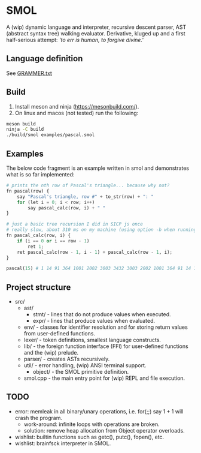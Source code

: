 # SMOL
A (wip) dynamic language and interpreter, recursive descent parser, AST (abstract syntax tree) walking evaluator. Derivative, kluged up and a first half-serious attempt: *'to err is human, to forgive divine.'*

## Language definition
See [GRAMMER.txt](GRAMMER.txt)
## Build
1. Install meson and ninja (https://mesonbuild.com/).
2. On linux and macos (not tested) run the following: 
```sh
meson build
ninja -C build
./build/smol examples/pascal.smol
```
## Examples
The below code fragment is an example written in smol and demonstrates what is so far implemented:
```python
# prints the nth row of Pascal's triangle... because why not?
fn pascal(row) {
    say "Pascal's triangle, row #" + to_str(row) + ": "
    for (let i = 0; i < row; i++)
        say pascal_calc(row, i) + " "
}

# just a basic tree recursion I did in SICP js once
# really slow, about 310 ms on my machine (using option -b when running)
fn pascal_calc(row, i) {
    if (i == 0 or i == row - 1)
        ret 1;
    ret pascal_calc(row - 1, i - 1) + pascal_calc(row - 1, i);
}

pascal(15) # 1 14 91 364 1001 2002 3003 3432 3003 2002 1001 364 91 14 1
```
## Project structure
- src/
    - ast/
        - stmt/ - lines that do not produce values when executed.
        - expr/ - lines that produce values when evaluated.
    - env/ - classes for identifier resolution and for storing return values from user-defined functions.
    - lexer/ - token definitions, smallest language constructs.
    - lib/ - the foreign function interface (FFI) for user-defined functions and the (wip) prelude.
    - parser/ - creates ASTs recursively.
    - util/ - error handling, (wip) ANSI terminal support.
        - object/ - the SMOL primitive definition.
    - smol.cpp - the main entry point for (wip) REPL and file execution.
## TODO
- error: memleak in all binary/unary operations, i.e. for(;;) say 1 + 1 will crash the program.
    - work-around: infinite loops with operations are broken.
    - solution: remove heap allocation from Object operator overloads. 
- wishlist: builtin functions such as getc(), putc(), fopen(), etc.
- wishlist: brainfsck interpreter in SMOL.
